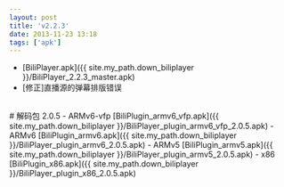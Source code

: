 ```yaml
---
layout: post
title: 'v2.2.3'
date: 2013-11-23 13:18
tags: ['apk']
---
```

- [BiliPlayer.apk]({{ site.my_path.down_biliplayer }}/BiliPlayer_2.2.3_master.apk)
- \[修正\]直播源的弹幕排版错误
<br />
# 解码包 2.0.5
- ARMv6-vfp [BiliPlugin_armv6_vfp.apk]({{ site.my_path.down_biliplayer }}/BiliPlayer_plugin_armv6_vfp_2.0.5.apk)
- ARMv6 [BiliPlugin_armv6.apk]({{ site.my_path.down_biliplayer }}/BiliPlayer_plugin_armv6_2.0.5.apk)
- ARMv5 [BiliPlugin_armv5.apk]({{ site.my_path.down_biliplayer }}/BiliPlayer_plugin_armv5_2.0.5.apk)
- x86 [BiliPlugin_x86.apk]({{ site.my_path.down_biliplayer }}/BiliPlayer_plugin_x86_2.0.5.apk)

